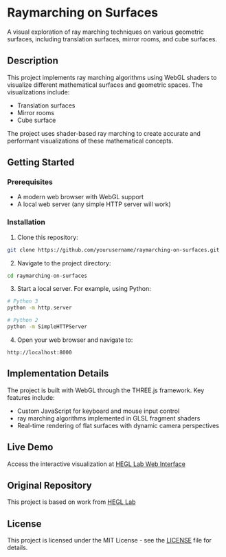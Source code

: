 # Raymarching on Surfaces

A visual exploration of ray marching techniques on various geometric surfaces, including translation surfaces, mirror rooms, and cube surfaces.

## Description

This project implements ray marching algorithms using WebGL shaders to visualize different mathematical surfaces and geometric spaces. The visualizations include:

- Translation surfaces
- Mirror rooms
- Cube surface 

The project uses shader-based ray marching to create accurate and performant visualizations of these mathematical concepts.

## Getting Started

### Prerequisites

- A modern web browser with WebGL support
- A local web server (any simple HTTP server will work)

### Installation

1. Clone this repository:
```bash
git clone https://github.com/yourusername/raymarching-on-surfaces.git
```

2. Navigate to the project directory:
```bash
cd raymarching-on-surfaces
```

3. Start a local server. For example, using Python:
```bash
# Python 3
python -m http.server

# Python 2
python -m SimpleHTTPServer
```

4. Open your web browser and navigate to:
```
http://localhost:8000
```

## Implementation Details

The project is built with WebGL through the THREE.js framework. Key features include:

- Custom JavaScript for keyboard and mouse input control
- ray marching algorithms implemented in GLSL fragment shaders
- Real-time rendering of flat surfaces with dynamic camera perspectives

## Live Demo

Access the interactive visualization at [HEGL Lab Web Interface](https://hegl.mathi.uni-heidelberg.de/galleries/online-apps/)

## Original Repository

This project is based on work from [HEGL Lab](https://github.com/hegl-lab/Independent-SS22-Raymarching-Flat-Surfaces)

## License

This project is licensed under the MIT License - see the [LICENSE](LICENSE) file for details.

